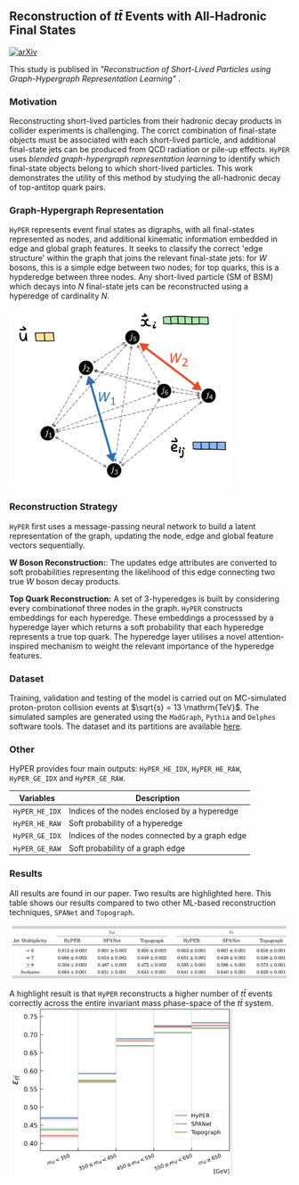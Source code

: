 ## Reconstruction of $t\bar{t}$ Events with All-Hadronic Final States

  [![arXiv](https://img.shields.io/badge/arXiv-2402.10149-b31b1b.svg)](https://arxiv.org/abs/2402.10149)

This study is publised in _"Reconstruction of Short-Lived Particles using
Graph-Hypergraph Representation Learning"_ .


### Motivation 
Reconstructing short-lived particles from their hadronic decay products in
collider experiments is challenging. 
The corrct combination of final-state objects must be associated with each short-lived particle, and additional final-state
jets can be produced from QCD radiation or pile-up effects.
`HyPER` uses _blended graph-hypergraph representation learning_ to identify
which final-state objects belong to which short-lived particles.
This work demonstrates the utility of this method by studying the all-hadronic
decay of top-antitop quark pairs.

### Graph-Hypergraph Representation
`HyPER` represents event final states as digraphs, with all final-states
represented as nodes, and additional kinematic information embedded in edge and
global graph features.
It seeks to classify the correct 'edge structure' within the graph that joins
the relevant final-state jets: for $W$ bosons, this is a simple
edge between two nodes; for top quarks, this is a hypderedge between three
nodes.
Any short-lived particle (SM of BSM) which decays into $N$ final-state jets can
be reconstructed using a hyperedge of cardinality $N$.

<img src="graph.png" alt="graph" width="400"/>
  
### Reconstruction Strategy
`HyPER` first uses a message-passing neural network to build a latent
representation of the graph, updating the node, edge and global feature vectors
sequentially.

**W Boson Reconstruction:**:
The updates edge attributes are converted to soft probabilities representing the
likelihood of this edge connecting two true $W$ boson decay products.

**Top Quark Reconstruction:**
A set of 3-hyperedges is built by considering every combinationof three nodes in
the graph.
`HyPER` constructs embeddings for each hyperedge. 
These embeddings a processsed by a hyperedge layer which returns a soft
probability that each hyperedge represents a true top quark. 
The hyperedge layer utilises a novel attention-inspired mechanism to weight the
relevant importance of the hyperedge features.



### Dataset

Training, validation and testing of the model is carried out on MC-simulated
proton-proton collision events at $\sqrt{s} = 13 \mathrm{TeV}$. 
The simulated samples are generated using the `MadGraph`, `Pythia` and `Delphes`
software tools. The dataset and its partitions are available [here](https://zenodo.org/records/10653837).

### Other  

HyPER provides four main outputs: `HyPER_HE_IDX`, `HyPER_HE_RAW`, `HyPER_GE_IDX`
and `HyPER_GE_RAW`.

| Variables | Description |
| ------------- | ------------- |
| `HyPER_HE_IDX` | Indices of the nodes enclosed by a hyperedge  |
| `HyPER_HE_RAW` | Soft probability of a hyperedge |
| `HyPER_GE_IDX` | Indices of the nodes connected by a graph edge |
| `HyPER_GE_RAW` | Soft probability of a graph edge |


### Results

All results are found in our paper. Two results are highlighted here.
This table shows our results compared to two other ML-based reconstruction
techniques, `SPANet` and `Topograph`.

<img src="results_table.png" alt="graph" width="800"/>

A highlight result is that `HyPER` reconstructs a higher number of $t \bar{t}$ events correctly across the entire invariant mass phase-space of the $t \bar{t}$ system.
<img src="ttbar_eff.png" alt="graph" width="400"/>
